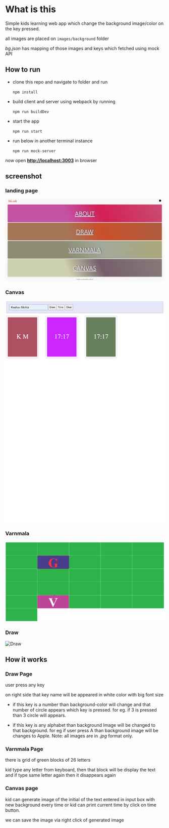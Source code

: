 # What is this

Simple kids learning web app which change the background image/color on the key pressed.

all images are placed on `images/background` folder

_bg.json_ has mapping of those images and keys which fetched using mock API

## How to run

- clone this repo and navigate to folder and run

  `npm install`

- build client and server using webpack by running

  `npm run buildDev`

- start the app

  `npm run start`

- run below in another terminal instance

  `npm run mock-server`

now open **<http://localhost:3003>** in browser

## screenshot

### landing page

![Landing Page](src/asset/screenshots/Index.png)

### Canvas

![Canvas](src/asset/screenshots/Canvas.png)

### Varnmala

![Varnmala](src/asset/screenshots/Varnmala.png)

### Draw

![Draw](src/asset/screenshots/Draw.png)

## How it works

### Draw Page

user press any key

on right side that key name will be appeared in white color with big font size

- if this key is a number than background-color will change and that number of circle appears which key is pressed.
  for eg. if 3 is pressed than 3 circle will appears.

- if this key is any alphabet than background Image will be changed to that background.
  for eg if user press A than background image will be changes to Apple.
  Note: all images are in _.jpg_ format only.

### Varnmala Page

there is grid of green blocks of 26 letters

kid type any letter from keyboard, then that block will be display the text and if type same letter again then it disappears again

### Canvas page

kid can generate image of the initial of the text entered in input box with new background every time or kid can print current time by click on time button.

we can save the image via right click of generated image
